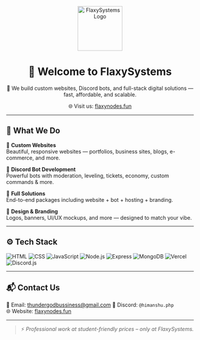 <div align="center">
  <img src="https://cdn.discordapp.com/icons/1356200044155506749/9dd8dec0b8dd94a9885d14a32a79fd15.png?size=1024" alt="FlaxySystems Logo" width="120" />

  # 👋 Welcome to FlaxySystems

  🚀 We build custom websites, Discord bots, and full-stack digital solutions — fast, affordable, and scalable.

  🌐 Visit us: [flaxynodes.fun](https://flaxynodes.fun)

  ---
</div>

## 💼 What We Do

🔹 **Custom Websites**  
Beautiful, responsive websites — portfolios, business sites, blogs, e-commerce, and more.

🔹 **Discord Bot Development**  
Powerful bots with moderation, leveling, tickets, economy, custom commands & more.

🔹 **Full Solutions**  
End-to-end packages including website + bot + hosting + branding.

🔹 **Design & Branding**  
Logos, banners, UI/UX mockups, and more — designed to match your vibe.

---

## ⚙️ Tech Stack

![HTML](https://img.shields.io/badge/-HTML5-E34F26?logo=html5&logoColor=fff&style=flat)
![CSS](https://img.shields.io/badge/-CSS3-1572B6?logo=css3&logoColor=fff&style=flat)
![JavaScript](https://img.shields.io/badge/-JavaScript-F7DF1E?logo=javascript&logoColor=000&style=flat)
![Node.js](https://img.shields.io/badge/-Node.js-339933?logo=node.js&logoColor=fff&style=flat)
![Express](https://img.shields.io/badge/-Express-000?logo=express&logoColor=fff&style=flat)
![MongoDB](https://img.shields.io/badge/-MongoDB-47A248?logo=mongodb&logoColor=fff&style=flat)
![Vercel](https://img.shields.io/badge/-Vercel-000?logo=vercel&logoColor=fff&style=flat)
![Discord.js](https://img.shields.io/badge/-Discord.js-5865F2?logo=discord&logoColor=fff&style=flat)

---

## 📬 Contact Us

📧 Email: thundergodbussiness@gmail.com 
💬 Discord: `@himanshu.php`  
🌐 Website: [flaxynodes.fun](https://flaxynodes.fun)

---

> ⚡ _Professional work at student-friendly prices – only at FlaxySystems._
